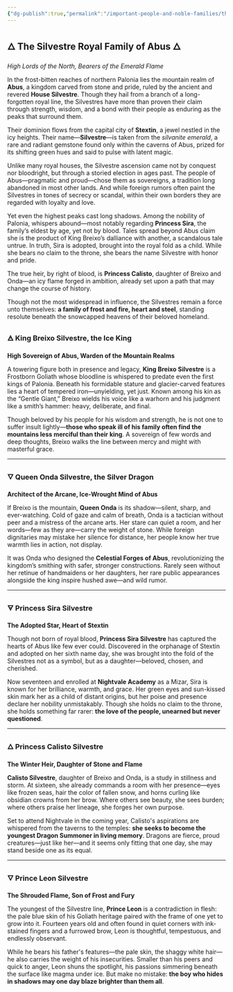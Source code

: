 ```yaml
---
{"dg-publish":true,"permalink":"/important-people-and-noble-families/the-silvestre-royal-family/"}
---
```



## 🜂 **The Silvestre Royal Family of Abus** 🜂  
_High Lords of the North, Bearers of the Emerald Flame_

In the frost-bitten reaches of northern Palonia lies the mountain realm of **Abus**, a kingdom carved from stone and pride, ruled by the ancient and revered **House Silvestre**. Though they hail from a branch of a long-forgotten royal line, the Silvestres have more than proven their claim through strength, wisdom, and a bond with their people as enduring as the peaks that surround them.

Their dominion flows from the capital city of **Stextin**, a jewel nestled in the icy heights. Their name—**Silvestre**—is taken from the _silvanite emerald_, a rare and radiant gemstone found only within the caverns of Abus, prized for its shifting green hues and said to pulse with latent magic.

Unlike many royal houses, the Silvestre ascension came not by conquest nor bloodright, but through a storied election in ages past. The people of Abus—pragmatic and proud—chose them as sovereigns, a tradition long abandoned in most other lands. And while foreign rumors often paint the Silvestres in tones of secrecy or scandal, within their own borders they are regarded with loyalty and love.

Yet even the highest peaks cast long shadows. Among the nobility of Palonia, whispers abound—most notably regarding **Princess Sira**, the family’s eldest by age, yet not by blood. Tales spread beyond Abus claim she is the product of King Breixo’s dalliance with another, a scandalous tale untrue. In truth, Sira is adopted, brought into the royal fold as a child. While she bears no claim to the throne, she bears the name Silvestre with honor and pride.

The true heir, by right of blood, is **Princess Calisto**, daughter of Breixo and Onda—an icy flame forged in ambition, already set upon a path that may change the course of history.

Though not the most widespread in influence, the Silvestres remain a force unto themselves: **a family of frost and fire, heart and steel**, standing resolute beneath the snowcapped heavens of their beloved homeland.

### 🜁 **King Breixo Silvestre, the Ice King**

**High Sovereign of Abus, Warden of the Mountain Realms**

A towering figure both in presence and legacy, **King Breixo Silvestre** is a Frostborn Goliath whose bloodline is whispered to predate even the first kings of Palonia. Beneath his formidable stature and glacier-carved features lies a heart of tempered iron—unyielding, yet just. Known among his kin as the “Gentle Giant,” Breixo wields his voice like a warhorn and his judgment like a smith’s hammer: heavy, deliberate, and final.

Though beloved by his people for his wisdom and strength, he is not one to suffer insult lightly—**those who speak ill of his family often find the mountains less merciful than their king**. A sovereign of few words and deep thoughts, Breixo walks the line between mercy and might with masterful grace.

---

### 🜄 **Queen Onda Silvestre, the Silver Dragon**

**Architect of the Arcane, Ice-Wrought Mind of Abus**

If Breixo is the mountain, **Queen Onda** is its shadow—silent, sharp, and ever-watching. Cold of gaze and calm of breath, Onda is a tactician without peer and a mistress of the arcane arts. Her stare can quiet a room, and her words—few as they are—carry the weight of stone. While foreign dignitaries may mistake her silence for distance, her people know her true warmth lies in action, not display.

It was Onda who designed the **Celestial Forges of Abus**, revolutionizing the kingdom’s smithing with safer, stronger constructions. Rarely seen without her retinue of handmaidens or her daughters, her rare public appearances alongside the king inspire hushed awe—and wild rumor.

---

### 🜃 **Princess Sira Silvestre**

**The Adopted Star, Heart of Stextin**

Though not born of royal blood, **Princess Sira Silvestre** has captured the hearts of Abus like few ever could. Discovered in the orphanage of Stextin and adopted on her sixth name day, she was brought into the fold of the Silvestres not as a symbol, but as a daughter—beloved, chosen, and cherished.

Now seventeen and enrolled at **Nightvale Academy** as a Mizar, Sira is known for her brilliance, warmth, and grace. Her green eyes and sun-kissed skin mark her as a child of distant origins, but her poise and presence declare her nobility unmistakably. Though she holds no claim to the throne, she holds something far rarer: **the love of the people, unearned but never questioned**.

---

### 🜂 **Princess Calisto Silvestre**

**The Winter Heir, Daughter of Stone and Flame**

**Calisto Silvestre**, daughter of Breixo and Onda, is a study in stillness and storm. At sixteen, she already commands a room with her presence—eyes like frozen seas, hair the color of fallen snow, and horns curling like obsidian crowns from her brow. Where others see beauty, she sees burden; where others praise her lineage, she forges her own purpose.

Set to attend Nightvale in the coming year, Calisto's aspirations are whispered from the taverns to the temples: **she seeks to become the youngest Dragon Summoner in living memory**. Dragons are fierce, proud creatures—just like her—and it seems only fitting that one day, she may stand beside one as its equal.

---

### 🜄 **Prince Leon Silvestre**

**The Shrouded Flame, Son of Frost and Fury**

The youngest of the Silvestre line, **Prince Leon** is a contradiction in flesh: the pale blue skin of his Goliath heritage paired with the frame of one yet to grow into it. Fourteen years old and often found in quiet corners with ink-stained fingers and a furrowed brow, Leon is thoughtful, tempestuous, and endlessly observant.

While he bears his father's features—the pale skin, the shaggy white hair—he also carries the weight of his insecurities. Smaller than his peers and quick to anger, Leon shuns the spotlight, his passions simmering beneath the surface like magma under ice. But make no mistake: **the boy who hides in shadows may one day blaze brighter than them all**.